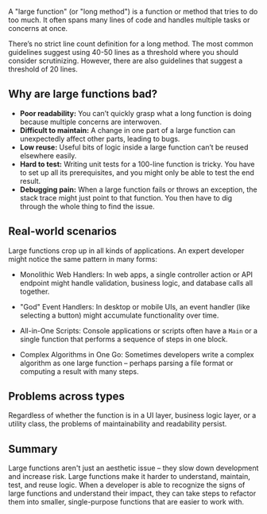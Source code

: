 A "large function" (or "long method") is a function or method that tries to do too much. It often spans many lines of code and handles multiple tasks or concerns at once.

There’s no strict line count definition for a long method. The most common guidelines suggest using 40-50 lines as a threshold where you should consider scrutinizing. However, there are also guidelines that suggest a threshold of 20 lines.

## Why are large functions bad?

- **Poor readability:** You can’t quickly grasp what a long function is doing because multiple concerns are interwoven.
- **Difficult to maintain:** A change in one part of a large function can unexpectedly affect other parts, leading to bugs.
- **Low reuse:** Useful bits of logic inside a large function can’t be reused elsewhere easily.
- **Hard to test:** Writing unit tests for a 100-line function is tricky. You have to set up all its prerequisites, and you might only be able to test the end result.
- **Debugging pain:** When a large function fails or throws an exception, the stack trace might just point to that function. You then have to dig through the whole thing to find the issue.

## Real-world scenarios

Large functions crop up in all kinds of applications. An expert developer might notice the same pattern in many forms:

- Monolithic Web Handlers: In web apps, a single controller action or API endpoint might handle validation, business logic, and database calls all together.

- "God" Event Handlers: In desktop or mobile UIs, an event handler (like selecting a button) might accumulate functionality over time.

- All-in-One Scripts: Console applications or scripts often have a `Main` or a single function that performs a sequence of steps in one block.

- Complex Algorithms in One Go: Sometimes developers write a complex algorithm as one large function – perhaps parsing a file format or computing a result with many steps.

## Problems across types

Regardless of whether the function is in a UI layer, business logic layer, or a utility class, the problems of maintainability and readability persist.

## Summary

Large functions aren't just an aesthetic issue – they slow down development and increase risk. Large functions make it harder to understand, maintain, test, and reuse logic. When a developer is able to recognize the signs of large functions and understand their impact, they can take steps to refactor them into smaller, single-purpose functions that are easier to work with.
